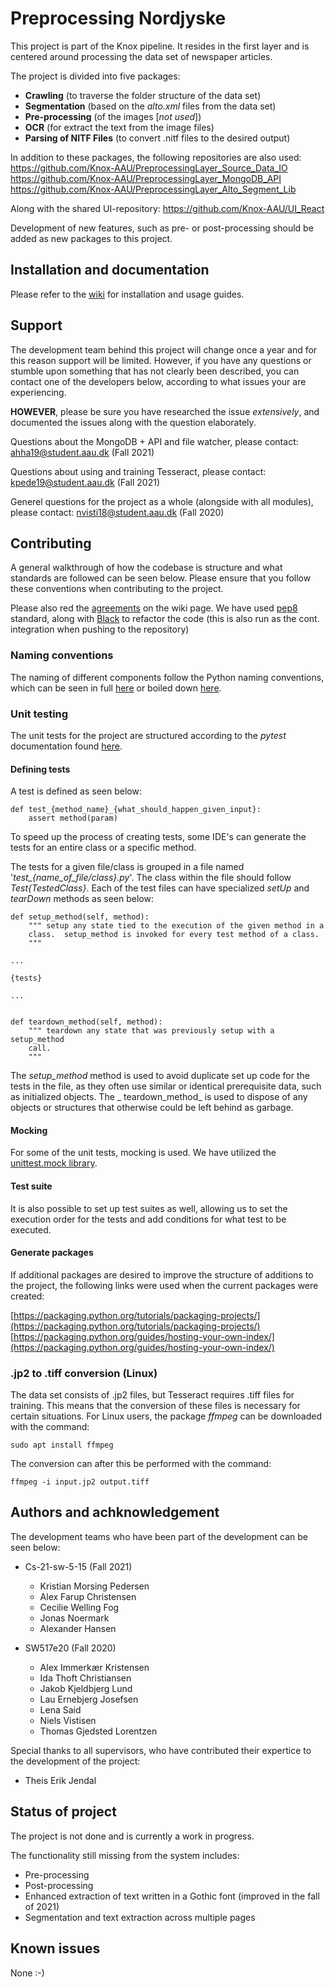 # Preprocessing Nordjyske

This project is part of the Knox pipeline. It resides in the first layer and is centered around
processing the data set of newspaper articles.

The project is divided into five packages:

- **Crawling** (to traverse the folder structure of the data set)
- **Segmentation** (based on the _alto.xml_ files from the data set)
- **Pre-processing** (of the images [_not used_])
- **OCR** (for extract the text from the image files)
- **Parsing of NITF Files** (to convert .nitf files to the desired output)

In addition to these packages, the following repositories are also used:
https://github.com/Knox-AAU/PreprocessingLayer_Source_Data_IO
https://github.com/Knox-AAU/PreprocessingLayer_MongoDB_API
https://github.com/Knox-AAU/PreprocessingLayer_Alto_Segment_Lib

Along with the shared UI-repository:
https://github.com/Knox-AAU/UI_React

Development of new features, such as pre- or post-processing should be added as new packages to this project.

## Installation and documentation
Please refer to the [wiki](https://wiki.knox.cs.aau.dk/Preprocessing/NordjyskeMedier) for installation and usage guides.

## Support

The development team behind this project will change once a year and for this reason support will be
limited. However, if you have any questions or stumble upon something that has not clearly been
described, you can contact one of the developers below, according to what issues your are experiencing.

**HOWEVER**, please be sure you have researched the issue *extensively*, and documented the issues along with the question elaborately.

Questions about the MongoDB + API and file watcher, please contact:
<ahha19@student.aau.dk>     (Fall 2021)

Questions about using and training Tesseract, please contact:
<kpede19@student.aau.dk>    (Fall 2021)

Generel questions for the project as a whole (alongside with all modules), please contact:
<nvisti18@student.aau.dk>   (Fall 2020)

## Contributing

A general walkthrough of how the codebase is structure and what standards are followed can be seen
below. Please ensure that you follow these conventions when contributing to the project.

Please also red the [agreements](https://wiki.knox.cs.aau.dk/en/Agreements) on the wiki page.
We have used [pep8](https://www.python.org/dev/peps/pep-0008/) standard, along with [Black](https://pypi.org/project/black/) to refactor the code (this is also run as the cont. integration when pushing to the repository)

### Naming conventions

The naming of different components follow the Python naming conventions, which can be seen in
full [here](https://www.python.org/dev/peps/pep-0008/) or boiled
down [here](https://visualgit.readthedocs.io/en/latest/pages/naming_convention.html).

### Unit testing

The unit tests for the project are structured according to the _pytest_ documentation
found [here](https://docs.pytest.org/en/stable/contents.html#toc).

#### Defining tests

A test is defined as seen below:

	def test_{method_name}_{what_should_happen_given_input}:
		assert method(param)

To speed up the process of creating tests, some IDE's can generate the tests for an entire class or
a specific method.

The tests for a given file/class is grouped in a file named '_test\_{name\_of\_file/class}.py_'. The
class within the file should follow _Test{TestedClass}_. Each of the test files can have
specialized _setUp_ and _tearDown_ methods as seen below:

	def setup_method(self, method):
		""" setup any state tied to the execution of the given method in a
		class.  setup_method is invoked for every test method of a class.
		"""

	...

	{tests}

	...


	def teardown_method(self, method):
		""" teardown any state that was previously setup with a setup_method
		call.
		"""

The _setup\_method_ method is used to avoid duplicate set up code for the tests in the file, as they
often use similar or identical prerequisite data, such as initialized objects. The _
teardown\_method_ is used to dispose of any objects or structures that otherwise could be left
behind as garbage.

#### Mocking

For some of the unit tests, mocking is used. We have utilized
the [unittest.mock library](https://docs.python.org/3/library/unittest.mock.html).

#### Test suite

It is also possible to set up test suites as well, allowing us to set the execution order for the
tests and add conditions for what test to be executed.

#### Generate packages

If additional packages are desired to improve the structure of additions to the project, the
following links were used when the current packages were created:

[https://packaging.python.org/tutorials/packaging-projects/](https://packaging.python.org/tutorials/packaging-projects/)
[https://packaging.python.org/guides/hosting-your-own-index/](https://packaging.python.org/guides/hosting-your-own-index/)

### .jp2 to .tiff conversion (Linux)

The data set consists of .jp2 files, but Tesseract requires .tiff files for training. This means
that the conversion of these files is necessary for certain situations. For Linux users, the
package _ffmpeg_ can be downloaded with the command:

```
sudo apt install ffmpeg
```

The conversion can after this be performed with the command:

```
ffmpeg -i input.jp2 output.tiff

```

## Authors and achknowledgement
The development teams who have been part of the development can be seen below:

- Cs-21-sw-5-15 (Fall 2021)
    - Kristian Morsing Pedersen
    - Alex Farup Christensen
    - Cecilie Welling Fog
    - Jonas Noermark
    - Alexander Hansen

- SW517e20 (Fall 2020)
    - Alex Immerkær Kristensen
    - Ida Thoft Christiansen
    - Jakob Kjeldbjerg Lund
    - Lau Ernebjerg Josefsen
    - Lena Said
    - Niels Vistisen
    - Thomas Gjedsted Lorentzen

Special thanks to all supervisors, who have contributed their expertice to the development of the
project:

- Theis Erik Jendal

## Status of project
The project is not done and is currently a work in progress.

The functionality still missing from the system includes:

- Pre-processing
- Post-processing
- Enhanced extraction of text written in a Gothic font (improved in the fall of 2021)
- Segmentation and text extraction across multiple pages

## Known issues
None :-)
